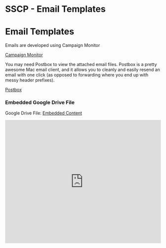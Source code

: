 # SSCP - Email Templates

# Email Templates

Emails are developed using Campaign Monitor

[ Campaign Monitor](http://www.campaignmonitor.com/)

You may need Postbox to view the attached email files. Postbox is a pretty awesome Mac email client, and it allows you to cleanly and easily resend an email with one click (as opposed to forwarding where you end up with messy header prefixes).

[ Postbox](http://www.postbox-inc.com/)

[](https://drive.google.com/folderview?id=1gL5TrHloFP3zsrg35WW4ZH1-sSNfxz-P)

### Embedded Google Drive File

Google Drive File: [Embedded Content](https://drive.google.com/embeddedfolderview?id=1gL5TrHloFP3zsrg35WW4ZH1-sSNfxz-P#list)

<iframe width="100%" height="400" src="https://drive.google.com/embeddedfolderview?id=1gL5TrHloFP3zsrg35WW4ZH1-sSNfxz-P#list" frameborder="0"></iframe>

